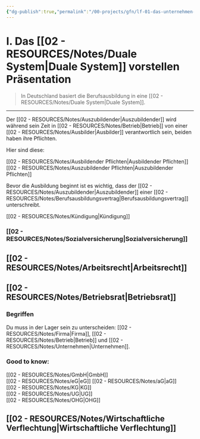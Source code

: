 ```yaml
---
{"dg-publish":true,"permalink":"/00-projects/gfn/lf-01-das-unternehmen-und-die-eigene-rolle-im-betrieb/","tags":["GFN","inProgress","LF01","prüfungsrelevant"],"noteIcon":"","updated":"2024-08-07T13:59:05.000+02:00"}
---
```


# I. Das [[02 - RESOURCES/Notes/Duale System\|Duale System]] vorstellen Präsentation
>In Deutschland basiert die Berufsausbildung in eine [[02 - RESOURCES/Notes/Duale System\|Duale System]].
___




Der [[02 - RESOURCES/Notes/Auszubildender\|Auszubildender]] wird während sein Zeit in [[02 - RESOURCES/Notes/Betrieb\|Betrieb]] von einer [[02 - RESOURCES/Notes/Ausbilder\|Ausbilder]] verantwortlich sein, beiden haben ihre Pflichten.

Hier sind diese:

[[02 - RESOURCES/Notes/Ausbildender Pflichten\|Ausbildender Pflichten]]  
[[02 - RESOURCES/Notes/Auszubildender Pflichten\|Auszubildender Pflichten]] 

Bevor die Ausbildung beginnt ist es wichtig, dass der [[02 - RESOURCES/Notes/Auszubildender\|Auszubildender]] einer   [[02 - RESOURCES/Notes/Berufsausbildungsvertrag\|Berufsausbildungsvertrag]] unterschreibt.

[[02 - RESOURCES/Notes/Kündigung\|Kündigung]] 
### [[02 - RESOURCES/Notes/Sozialversicherung\|Sozialversicherung]]

## [[02 - RESOURCES/Notes/Arbeitsrecht\|Arbeitsrecht]]

## [[02 - RESOURCES/Notes/Betriebsrat\|Betriebsrat]]

### Begriffen
Du muss in der Lager sein zu unterscheiden: [[02 - RESOURCES/Notes/Firma\|Firma]],  [[02 - RESOURCES/Notes/Betrieb\|Betrieb]] und [[02 - RESOURCES/Notes/Unternehmen\|Unternehmen]]. 
### Good to know:
[[02 - RESOURCES/Notes/GmbH\|GmbH]]   
[[02 - RESOURCES/Notes/eG\|eG]] 
[[02 - RESOURCES/Notes/aG\|aG]]  
[[02 - RESOURCES/Notes/KG\|KG]]  
[[02 - RESOURCES/Notes/UG\|UG]]  
[[02 - RESOURCES/Notes/OHG\|OHG]]
## [[02 - RESOURCES/Notes/Wirtschaftliche Verflechtung\|Wirtschaftliche Verflechtung]]

